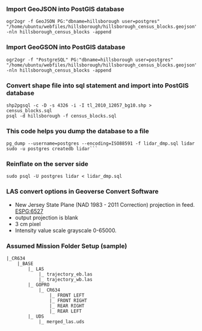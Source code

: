 ### Import GeoJSON into PostGIS database
    ogr2ogr -f GeoJSON PG:"dbname=hillsborough user=postgres" "/home/ubuntu/webfiles/hillsborough/hillsborough_census_blocks.geojson" -nln hillsborough_census_blocks -append

### Import GeoGSON into PostGIS database
    ogr2ogr -f "PostgreSQL" PG:"dbname=hillsborough user=postgres" "/home/ubuntu/webfiles/hillsborough/hillsborough_census_blocks.geojson" -nln hillsborough_census_blocks -append

### Convert shape file into sql statement and import into PostGIS database
    shp2pgsql -c -D -s 4326 -i -I tl_2010_12057_bg10.shp > census_blocks.sql
    psql -d hillsborough -f census_blocks.sql

### This code helps you dump the database to a file
    pg_dump --username=postgres --encoding=ISO88591 -f lidar_dmp.sql lidar
    sudo -u postgres createdb lidar```

### Reinflate on the server side
    sudo psql -U postgres lidar < lidar_dmp.sql

### LAS convert options in Geoverse Convert Software
- New Jersey State Plane (NAD 1983 - 2011 Correction) projection in feed. [ESPG:6527](https://epsg.io/6527)
- output projection is blank
- 3 cm pixel
- Intensity value scale grayscale 0-65000.


### Assumed Mission Folder Setup (sample)
    |_CR634
        |_BASE
            |_ LAS
                |_ trajectory_eb.las
                |_ trajectory_wb.las
            |_ GOPRO
                |_ CR634
                    |_ FRONT LEFT
                    |_ FRONT RIGHT
                    |_ REAR RIGHT
                    |_ REAR LEFT                
            |_ UDS
                |_ merged_las.uds

